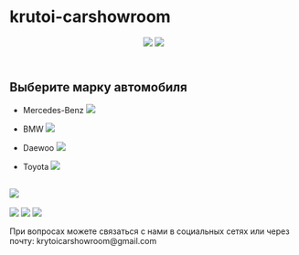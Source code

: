 # krutoi-carshowroom
<html>
    <head>
            <title>Krutoi car showroom</title>
            <link rel="stylesheet" href="style.css"/>
    </head>
    <header>
        <img src="https://i.imgur.com/LHVXxyI.png">
        <img class="img" src="https://i.imgur.com/EVZkiB4.png">
    </header>
    <main>
        <h2>Выберите марку автомобиля</h2>
        <ul>
        <li><p><a> Mercedes-Benz <img src="https://i.imgur.com/PkMJEaH.png"></a></p></li>
        <li><p><a> BMW <img class="bmw" src="https://i.imgur.com/dHTQLej.png"></a></p></li>
        <li><p><a> Daewoo <img src="https://i.imgur.com/a05upsN.png"></a></p></li>
        <li><p><a> Toyota <img class="toyota" src="https://i.imgur.com/oo1KpTd.png"></a></p></li>
        </ul>
        <h2  class="imgg"><img  class="imggg" src="https://img.freepik.com/free-photo/young-couple-choosing-a-car-in-a-car-show-room_1303-15122.jpg"></h2>
    </main>
    <footer>
        <img src="https://i.imgur.com/SRFafwf.png">
        <img src="https://i.imgur.com/n7REeqE.png">
        <img src="https://i.imgur.com/4djTBRP.png">
        <p>При вопросах можете связаться с нами в социальных сетях или через почту: krytoicarshowroom@gmail.com</p>
    </footer>
</html>
